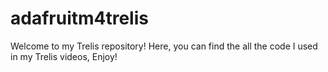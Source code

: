 # adafruitm4trelis
Welcome to my Trelis repository! Here, you can find the all the code I used in my Trelis videos, Enjoy!

